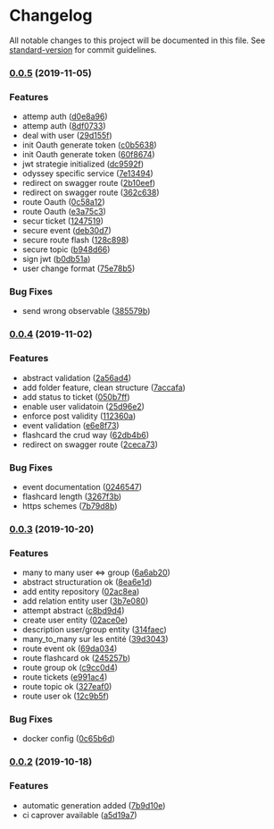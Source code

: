 # Changelog

All notable changes to this project will be documented in this file. See [standard-version](https://github.com/conventional-changelog/standard-version) for commit guidelines.

### [0.0.5](https://github.com/hugoblanc/wild-api/compare/v0.0.4...v0.0.5) (2019-11-05)


### Features

* attemp auth ([d0e8a96](https://github.com/hugoblanc/wild-api/commit/d0e8a96743677daab2cd95d4e133f8eb48b5bc0d))
* attemp auth ([8df0733](https://github.com/hugoblanc/wild-api/commit/8df0733abcd9c3b83737fa25f97010031cfa992b))
* deal with user ([29d155f](https://github.com/hugoblanc/wild-api/commit/29d155f6dd08b81caf8975001826195ff90f8c57))
* init Oauth  generate token ([c0b5638](https://github.com/hugoblanc/wild-api/commit/c0b5638f7baf28c0902600a36580bff84227d227))
* init Oauth  generate token ([60f8674](https://github.com/hugoblanc/wild-api/commit/60f86743b9d24c5bd2637b465c884ad9d0ce45f4))
* jwt strategie initialized ([dc9592f](https://github.com/hugoblanc/wild-api/commit/dc9592fffca538625591580ae6b9b77e5c1d093d))
* odyssey specific service ([7e13494](https://github.com/hugoblanc/wild-api/commit/7e13494845009628acd6fd851c1178d798890e14))
* redirect on swagger route ([2b10eef](https://github.com/hugoblanc/wild-api/commit/2b10eefdf6665ee6c45f6973cb9fb117fefea54a))
* redirect on swagger route ([362c638](https://github.com/hugoblanc/wild-api/commit/362c638be9ea59226ed45e1885a921baf61cd7a2))
* route Oauth ([0c58a12](https://github.com/hugoblanc/wild-api/commit/0c58a122fb16eee732a6400383df9e47628dcd8d))
* route Oauth ([e3a75c3](https://github.com/hugoblanc/wild-api/commit/e3a75c3a77d1bd9fba9bb15ad0c003efae19a03a))
* secur ticket ([1247519](https://github.com/hugoblanc/wild-api/commit/124751978102cc903e4872702fd48c51ebd39e66))
* secure event ([deb30d7](https://github.com/hugoblanc/wild-api/commit/deb30d7457fe836f87442296d0c66cab36feafa3))
* secure route flash ([128c898](https://github.com/hugoblanc/wild-api/commit/128c898071ce0dda8e3449c8f2b55d005fbccc4c))
* secure topic ([b948d66](https://github.com/hugoblanc/wild-api/commit/b948d6644a0924fdb8cee089e108f9d103033bdb))
* sign jwt ([b0db51a](https://github.com/hugoblanc/wild-api/commit/b0db51abd57bb99f4ce553ad8e625ca456068c6b))
* user change format ([75e78b5](https://github.com/hugoblanc/wild-api/commit/75e78b58500654404d15963cba26a5de928614aa))


### Bug Fixes

* send wrong observable ([385579b](https://github.com/hugoblanc/wild-api/commit/385579b315d47f6a7a3dd8fa913a91810799cfe4))

### [0.0.4](https://github.com/hugoblanc/wild-api/compare/v0.0.3...v0.0.4) (2019-11-02)


### Features

* abstract validation ([2a56ad4](https://github.com/hugoblanc/wild-api/commit/2a56ad40e40da5dd21472a96aff47babdfc3cc34))
* add folder feature, clean structure ([7accafa](https://github.com/hugoblanc/wild-api/commit/7accafa68d9afb4f613d03ed297d513a2166baa8))
* add status to ticket ([050b7ff](https://github.com/hugoblanc/wild-api/commit/050b7fff80329af7231e25c680a50baf17374dac))
* enable user  validatoin ([25d96e2](https://github.com/hugoblanc/wild-api/commit/25d96e2d756fdf3e78dd4551c676fd5d5a616878))
* enforce post validity ([112360a](https://github.com/hugoblanc/wild-api/commit/112360a0570a73d929ef22ce73f9d65deb473aed))
* event validation ([e6e8f73](https://github.com/hugoblanc/wild-api/commit/e6e8f73ef986b1cefa56d58c3f8bb37d6413df28))
* flashcard the crud way ([62db4b6](https://github.com/hugoblanc/wild-api/commit/62db4b6998e0cdcf84822330cd451dfb95c597ac))
* redirect on swagger route ([2ceca73](https://github.com/hugoblanc/wild-api/commit/2ceca73c5b4b10cd0a47cb6cd4d1a40878f5f9a1))


### Bug Fixes

* event documentation ([0246547](https://github.com/hugoblanc/wild-api/commit/0246547a618f0b7b7e10e92beb672ef2776d6ff9))
* flashcard length ([3267f3b](https://github.com/hugoblanc/wild-api/commit/3267f3bb57814bb4cc83e27fb165fc4ae9d46e3a))
* https schemes ([7b79d8b](https://github.com/hugoblanc/wild-api/commit/7b79d8b54ca664c1696399e36963dacad1d04537))

### [0.0.3](https://github.com/hugoblanc/wild-api/compare/v0.0.2...v0.0.3) (2019-10-20)


### Features

*  many to many user <=> group ([6a6ab20](https://github.com/hugoblanc/wild-api/commit/6a6ab20d6ba93ae5e693534370f77329da625ed2))
* abstract structuration ok ([8ea6e1d](https://github.com/hugoblanc/wild-api/commit/8ea6e1ddb8afc7c92c9440e75c19deb2fd85d0e7))
* add entity repository ([02ac8ea](https://github.com/hugoblanc/wild-api/commit/02ac8ea7f12bb0053284875c5fd90cb2719ef8ce))
* add relation entity user ([3b7e080](https://github.com/hugoblanc/wild-api/commit/3b7e0801f500db6b39860629c551bca67744671f))
* attempt abstract ([c8bd9d4](https://github.com/hugoblanc/wild-api/commit/c8bd9d4b50877442541b89ff2e4c1a97066e279d))
* create user entity ([02ace0e](https://github.com/hugoblanc/wild-api/commit/02ace0eae748e625c956b5534f28e3b318729dd2))
* description user/group entity ([314faec](https://github.com/hugoblanc/wild-api/commit/314faec0c6716a2f7608eadb69760d6fbcf3021e))
* many_to_many sur les entité ([39d3043](https://github.com/hugoblanc/wild-api/commit/39d30437ae425ccc7fed7aaea7387f19da094424))
* route event ok ([69da034](https://github.com/hugoblanc/wild-api/commit/69da03457bc1f96f1c077e54b24b992abec3e5f6))
* route flashcard ok ([245257b](https://github.com/hugoblanc/wild-api/commit/245257b77af801eaf451ba1e9cd8bf41e08797d0))
* route group ok ([c9cc0d4](https://github.com/hugoblanc/wild-api/commit/c9cc0d4d9c736c1f76a378108aaef37e479ca829))
* route tickets ([e991ac4](https://github.com/hugoblanc/wild-api/commit/e991ac40df87f908e7a5b5c847ea7b6eee584a7b))
* route topic ok ([327eaf0](https://github.com/hugoblanc/wild-api/commit/327eaf05fc511dd5f4ef756cfb86841bf673932b))
* route user ok ([12c9b5f](https://github.com/hugoblanc/wild-api/commit/12c9b5f13c18592902155fe0ece8c8de61b9f7d2))


### Bug Fixes

* docker config ([0c65b6d](https://github.com/hugoblanc/wild-api/commit/0c65b6d3dab2341b603dd7c12e9d3813f10725be))

### [0.0.2](https://github.com/hugoblanc/wild-api/compare/v0.0.1...v0.0.2) (2019-10-18)


### Features

* automatic generation added ([7b9d10e](https://github.com/hugoblanc/wild-api/commit/7b9d10e00261b19ef215da52d1184972b71591cb))
* ci caprover available ([a5d19a7](https://github.com/hugoblanc/wild-api/commit/a5d19a7f2a2290194ee57b0f21a000b8fc85c007))
